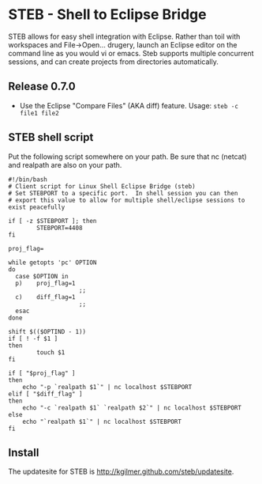 # STEB - Shell to Eclipse Bridge

STEB allows for easy shell integration
with Eclipse.  Rather than toil with workspaces and File->Open...
drugery, launch an Eclipse editor on the command line as you
would vi or emacs.  Steb supports multiple concurrent sessions,
and can create projects from directories automatically.

## Release 0.7.0

- Use the Eclipse "Compare Files" (AKA diff) feature.  Usage: `steb -c file1 file2`

## STEB shell script

Put the following script somewhere on your path.  Be sure that nc (netcat) and realpath are also on your path.

```
#!/bin/bash
# Client script for Linux Shell Eclipse Bridge (steb)
# Set STEBPORT to a specific port.  In shell session you can then
# export this value to allow for multiple shell/eclipse sessions to exist peacefully

if [ -z $STEBPORT ]; then
        STEBPORT=4408
fi

proj_flag=

while getopts 'pc' OPTION
do
  case $OPTION in 
  p)    proj_flag=1
                    ;;
  c)    diff_flag=1
                    ;;
  esac 
done

shift $(($OPTIND - 1))
if [ ! -f $1 ]
then
        touch $1
fi

if [ "$proj_flag" ]
then
    echo "-p `realpath $1`" | nc localhost $STEBPORT
elif [ "$diff_flag" ]
then
    echo "-c `realpath $1` `realpath $2`" | nc localhost $STEBPORT
else 
    echo "`realpath $1`" | nc localhost $STEBPORT
fi
``` 

## Install

The updatesite for STEB is http://kgilmer.github.com/steb/updatesite.

